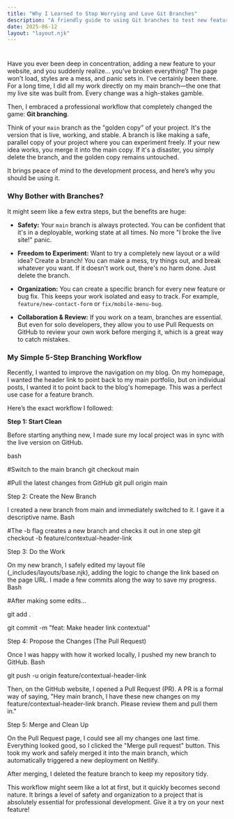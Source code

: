 ```yaml
---
title: "Why I Learned to Stop Worrying and Love Git Branches"
description: "A friendly guide to using Git branches to test new features without breaking your live website."
date: 2025-06-12
layout: "layout.njk"
---
```


#

Have you ever been deep in concentration, adding a new feature to your website, and you suddenly realize... you've broken everything? The page won't load, styles are a mess, and panic sets in. I've certainly been there. For a long time, I did all my work directly on my main branch—the one that my live site was built from. Every change was a high-stakes gamble.

Then, I embraced a professional workflow that completely changed the game: **Git branching**.

Think of your `main` branch as the "golden copy" of your project. It's the version that is live, working, and stable. A branch is like making a safe, parallel copy of your project where you can experiment freely. If your new idea works, you merge it into the main copy. If it's a disaster, you simply delete the branch, and the golden copy remains untouched.

It brings peace of mind to the development process, and here’s why you should be using it.

### Why Bother with Branches?

It might seem like a few extra steps, but the benefits are huge:

* **Safety:** Your `main` branch is always protected. You can be confident that it's in a deployable, working state at all times. No more "I broke the live site!" panic.

* **Freedom to Experiment:** Want to try a completely new layout or a wild idea? Create a branch! You can make a mess, try things out, and break whatever you want. If it doesn't work out, there's no harm done. Just delete the branch.

* **Organization:** You can create a specific branch for every new feature or bug fix. This keeps your work isolated and easy to track. For example, `feature/new-contact-form` or `fix/mobile-menu-bug`.

* **Collaboration & Review:** If you work on a team, branches are essential. But even for solo developers, they allow you to use Pull Requests on GitHub to review your own work before merging it, which is a great way to catch mistakes.

### My Simple 5-Step Branching Workflow

Recently, I wanted to improve the navigation on my blog. On my homepage, I wanted the header link to point back to my main portfolio, but on individual posts, I wanted it to point back to the blog's homepage. This was a perfect use case for a feature branch.

Here’s the exact workflow I followed:

**Step 1: Start Clean**

Before starting anything new, I made sure my local project was in sync with the live version on GitHub.

bash

#Switch to the main branch
git checkout main

#Pull the latest changes from GitHub
git pull origin main


Step 2: Create the New Branch

I created a new branch from main and immediately switched to it. I gave it a descriptive name.
Bash

#The -b flag creates a new branch and checks it out in one step
git checkout -b feature/contextual-header-link

Step 3: Do the Work

On my new branch, I safely edited my layout file (_includes/layouts/base.njk), adding the logic to change the link based on the page URL. I made a few commits along the way to save my progress.
Bash

#After making some edits...

git add .

git commit -m "feat: Make header link contextual"

Step 4: Propose the Changes (The Pull Request)

Once I was happy with how it worked locally, I pushed my new branch to GitHub.
Bash

git push -u origin feature/contextual-header-link

Then, on the GitHub website, I opened a Pull Request (PR). A PR is a formal way of saying, "Hey main branch, I have these new changes on my feature/contextual-header-link branch. Please review them and pull them in."

Step 5: Merge and Clean Up

On the Pull Request page, I could see all my changes one last time. Everything looked good, so I clicked the "Merge pull request" button. This took my work and safely merged it into the main branch, which automatically triggered a new deployment on Netlify.

After merging, I deleted the feature branch to keep my repository tidy.

This workflow might seem like a lot at first, but it quickly becomes second nature. It brings a level of safety and organization to a project that is absolutely essential for professional development. Give it a try on your next feature!